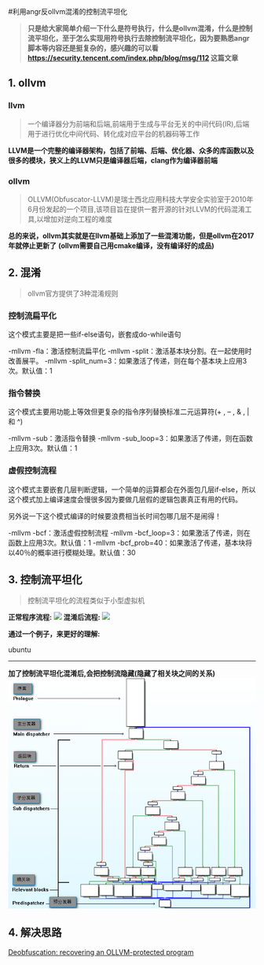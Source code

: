 #利用angr反ollvm混淆的控制流平坦化
>**只是给大家简单介绍一下什么是符号执行，什么是ollvm混淆，什么是控制流平坦化，至于怎么实现用符号执行去除控制流平坦化，因为要熟悉angr脚本等内容还是挺复杂的，感兴趣的可以看 https://security.tencent.com/index.php/blog/msg/112 这篇文章**

## 1. ollvm
### llvm
>一个编译器分为前端和后端,前端用于生成与平台无关的中间代码(IR),后端用于进行优化中间代码、转化成对应平台的机器码等工作

**LLVM是一个完整的编译器架构，包括了前端、后端、优化器、众多的库函数以及很多的模块，狭义上的LLVM只是编译器后端，clang作为编译器前端**
### ollvm
>OLLVM(Obfuscator-LLVM)是瑞士西北应用科技大学安全实验室于2010年6月份发起的一个项目,该项目旨在提供一套开源的针对LLVM的代码混淆工具,以增加对逆向工程的难度

**总的来说，ollvm其实就是在llvm基础上添加了一些混淆功能，但是ollvm在2017年就停止更新了**
**(ollvm需要自己用cmake编译，没有编译好的成品)**

## 2. 混淆
>ollvm官方提供了3种混淆规则

### 控制流扁平化
这个模式主要是把一些if-else语句，嵌套成do-while语句

-mllvm -fla：激活控制流扁平化
-mllvm -split：激活基本块分割。在一起使用时改善展平。
-mllvm -split_num=3：如果激活了传递，则在每个基本块上应用3次。默认值：1

### 指令替换
这个模式主要用功能上等效但更复杂的指令序列替换标准二元运算符(+ , – , & , | 和 ^)

-mllvm -sub：激活指令替换
-mllvm -sub_loop=3：如果激活了传递，则在函数上应用3次。默认值：1

### 虚假控制流程
这个模式主要嵌套几层判断逻辑，一个简单的运算都会在外面包几层if-else，所以这个模式加上编译速度会慢很多因为要做几层假的逻辑包裹真正有用的代码。

另外说一下这个模式编译的时候要浪费相当长时间包哪几层不是闹得！

-mllvm -bcf：激活虚假控制流程
-mllvm -bcf_loop=3：如果激活了传递，则在函数上应用3次。默认值：1
-mllvm -bcf_prob=40：如果激活了传递，基本块将以40％的概率进行模糊处理。默认值：30

## 3. 控制流平坦化
>控制流平坦化的流程类似于小型虚拟机

**正常程序流程:**
![](https://security.tencent.com/uploadimg_dir/201701/bb352c9f40d9ae979f5ac203fc2eb835.png)
**混淆后流程:**
![](https://security.tencent.com/uploadimg_dir/201701/471ec1aa469805a15db47e130dde5485.png)

**通过一个例子，来更好的理解:**

ubuntu

----------

**加了控制流平坦化混淆后,会把控制流隐藏(隐藏了相关块之间的关系)**
![kzl](kzl.png)

## 4. 解决思路
[Deobfuscation: recovering an OLLVM-protected program](http://blog.quarkslab.com/deobfuscation-recovering-an-ollvm-protected-program.html)